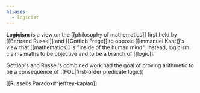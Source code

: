 ```yaml
---
aliases:
  - logicist
---
```

**Logicism** is a view on the [[philosophy of mathematics]] first held by [[Bertrand Russel]] and [[Gottlob Frege]] to oppose [[Immanuel Kant]]'s view that [[mathematics]] is "inside of the human mind".
Instead, logicism claims maths to be objective and to be a branch of [[logic]].

Gottlob's and Russel's combined work had the goal of proving arithmetic to be a consequence of [[FOL|first-order predicate logic]]

[[Russel's Paradox#^jeffrey-kaplan]]